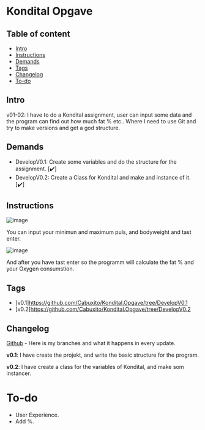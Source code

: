 # Kondital Opgave

## Table of content

* [Intro](#Intro)
* [Instructions](#Instructions)
* [Demands](#Demands)
* [Tags](#Tags)
* [Changelog](#Changelog)
* [To-do](#To-do)


## Intro

v01-02:
I have to do a Kondital assignment, user can input some data and the program can find out how much fat % etc..
Where I need to use Git and try to make versions and get a god structure.


## Demands 

<ul>
  <li> DevelopV0.1: Create some variables and do the structure for the assignment. [✔️]</li> 
  <li> DevelopV0.2: Create a Class for Kondital and make and instance of it. [✔️]</li> 
</ul>

## Instructions

![image](https://user-images.githubusercontent.com/89253662/205081379-716df41d-663a-4fd1-9497-6b87ac793691.png)

You can input your minimun and maximum puls, and bodyweight and tast enter.

![image](https://user-images.githubusercontent.com/89253662/205081455-bb28fe49-7308-458a-accf-d6e714cedcc5.png)

And after you have tast enter so the programm will calculate the fat % and your Oxygen consumstion.

## Tags

* [v0.1]https://github.com/Cabuxito/Kondital.Opgave/tree/DevelopV0.1
* [v0.2]https://github.com/Cabuxito/Kondital.Opgave/tree/DevelopV0.2

## Changelog

[Github](https://github.com/Cabuxito/Kondital.Opgave/branches) - Here is my branches and what it happens in every update.

**v0.1**:
I have create the projekt, and write the basic structure for the program.

**v0.2**:
I have create a class for the variables of Kondital, and make som instancer.


# To-do
* User Experience.
* Add %.
